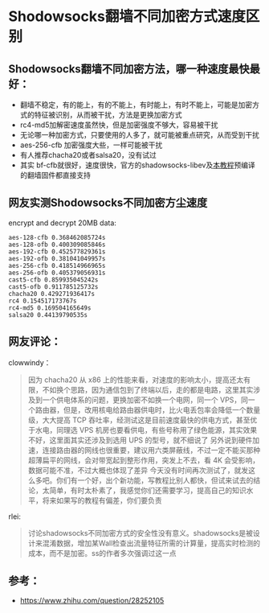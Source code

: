 # Shodowsocks翻墙不同加密方式速度区别

## Shodowsocks翻墙不同加密方法，哪一种速度最快最好：

* 翻墙不稳定，有的能上，有的不能上，有时能上，有时不能上，可能是加密方式的特征被识别，从而被干扰，方法是更换加密方式
* rc4-md5加解密速度虽然快，但是加密强度不够大，容易被干扰
* 无论哪一种加密方式，只要使用的人多了，就可能被重点研究，从而受到干扰
* aes-256-cfb 加密强度大些，一样可能被干扰
* 有人推荐chacha20或者salsa20，没有试过
* 其实 bf-cfb就很好，速度很快，官方的shadowsocks-libev及[本教程](https://github.com/softwaredownload/openwrt-fanqiang)预编译的翻墙固件都直接支持


## 网友实测Shodowsocks不同加密方尘速度

encrypt and decrypt 20MB data:

	aes-128-cfb 0.368462085724s
	aes-128-ofb 0.400309085846s
	aes-192-cfb 0.452577829361s
	aes-192-ofb 0.381041049957s
	aes-256-cfb 0.418514966965s
	aes-256-ofb 0.405379056931s
	cast5-cfb 0.859935045242s
	cast5-ofb 0.911785125732s
	chacha20 0.429271936417s
	rc4 0.154517173767s
	rc4-md5 0.169504165649s
	salsa20 0.44139790535s
	
	
## 网友评论：

clowwindy：

> 因为 chacha20 从 x86 上的性能来看，对速度的影响太小，提高还太有限，不如换个思路，因为通信包到了终端以后，走的都是电路，这里其实涉及到一个供电体系的问题，更换加密不如换一个电网，同一个 VPS，同一个路由器，但是，改用核电给路由器供电时，比火电丢包率会降低一个数量级，大大提高 TCP 吞吐率，经测试这是目前速度最快的供电方式，甚至优于水电，同理选 VPS 机房也要看供电，有些号称用了绿色能源，其实效果不好，这里面其实还涉及到选用 UPS 的型号，就不细说了 另外说到硬件加速，连接路由器的网线也很重要，建议用六类屏蔽线，不过一定不能买那种超薄扁平的网线，会对带宽起到整形作用，突发上不去，看 4K 会受影响，数据可能不准，不过大概也体现了差异 今天没有时间再次测试了，就发这么多吧。你们有一个好，出个新功能，写教程比别人都快，但试来试去的结论，太简单，有时太朴素了，我感觉你们还需要学习，提高自己的知识水平，将来如果写的教程有偏差，你们要负责	

rlei:

> 讨论shadowsocks不同加密方式的安全性没有意义。shadowsocks是被设计来混淆数据，增加某Wall检查出流量特征所需的计算量，提高实时检测的成本，而不是加密。ss的作者多次强调过这一点
	
	
## 参考：  
- https://www.zhihu.com/question/28252105